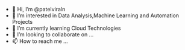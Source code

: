- 👋 Hi, I’m @patelviraln
- 👀 I’m interested in Data Analysis,Machine Learning and Automation Projects
- 🌱 I’m currently learning Cloud Technologies
- 💞️ I’m looking to collaborate on ...
- 📫 How to reach me ...

<!---
patelviraln/patelviraln is a ✨ special ✨ repository because its `README.md` (this file) appears on your GitHub profile.
You can click the Preview link to take a look at your changes.
--->
